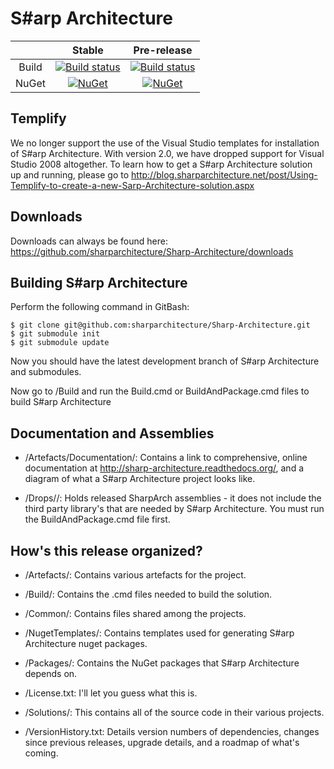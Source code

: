 # S#arp Architecture

||Stable|Pre-release|
|:--:|:--:|:--:|
|Build|[![Build status](https://ci.appveyor.com/api/projects/status/q90e3hg7g3wgf79p/branch/master?svg=true)](https://ci.appveyor.com/project/sharparchitecture/sharp-architecture/branch/master)|[![Build status](https://ci.appveyor.com/api/projects/status/q90e3hg7g3wgf79p?svg=true)](https://ci.appveyor.com/project/sharparchitecture/sharp-architecture)
|NuGet|[![NuGet](https://img.shields.io/nuget/v/Sharp-Architecture.svg)](Release)|[![NuGet](https://img.shields.io/nuget/vpre/Sharp-Architecture.svg)](PreRelease)|


## Templify

We no longer support the use of the Visual Studio templates for installation of S#arp Architecture. With version 2.0, we have dropped support for Visual Studio 2008 altogether. To learn how to get a S#arp Architecture solution up and running, please go to http://blog.sharparchitecture.net/post/Using-Templify-to-create-a-new-Sarp-Architecture-solution.aspx

## Downloads

Downloads can always be found here: https://github.com/sharparchitecture/Sharp-Architecture/downloads

## Building S#arp Architecture

Perform the following command in GitBash:
```Shell
$ git clone git@github.com:sharparchitecture/Sharp-Architecture.git
$ git submodule init
$ git submodule update
```
Now you should have the latest development branch of S#arp Architecture and submodules.

Now go to /Build and run the Build.cmd or BuildAndPackage.cmd files to build S#arp Architecture


## Documentation and Assemblies


* /Artefacts/Documentation/:  Contains a link to comprehensive, online documentation at http://sharp-architecture.readthedocs.org/, and a diagram of what a S#arp Architecture project looks like.

* /Drops/<Version Number>/:  Holds released SharpArch assemblies - it does not include the third party library's that are needed by S#arp Architecture. You must run the BuildAndPackage.cmd file first.


## How's this release organized?

* /Artefacts/:  Contains various artefacts for the project.

* /Build/:  Contains the .cmd files needed to build the solution.

* /Common/: Contains files shared among the projects.

* /NugetTemplates/: Contains templates used for generating S#arp Architecture nuget packages.

* /Packages/: Contains the NuGet packages that S#arp Architecture depends on.

* /License.txt:  I'll let you guess what this is.

* /Solutions/: This contains all of the source code in their various projects.

* /VersionHistory.txt:  Details version numbers of dependencies, changes since previous releases, upgrade details, and a roadmap of what's coming.
